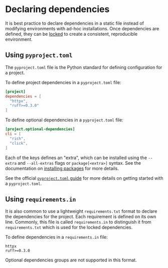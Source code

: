 # Declaring dependencies

It is best practice to declare dependencies in a static file instead of modifying environments with
ad-hoc installations. Once dependencies are defined, they can be [locked](./compile.md) to create a
consistent, reproducible environment.

## Using `pyproject.toml`

The `pyproject.toml` file is the Python standard for defining configuration for a project.

To define project dependencies in a `pyproject.toml` file:

```toml title="pyproject.toml"
[project]
dependencies = [
  "httpx",
  "ruff>=0.3.0"
]
```

To define optional dependencies in a `pyproject.toml` file:

```toml title="pyproject.toml"
[project.optional-dependencies]
cli = [
  "rich",
  "click",
]
```

Each of the keys defines an "extra", which can be installed using the `--extra` and `--all-extras`
flags or `package[<extra>]` syntax. See the documentation on [installing
packages](./packages.md#installing-packages-from-files) for more details.

See the official [`pyproject.toml`
guide](https://packaging.python.org/en/latest/guides/writing-pyproject-toml/) for more details on
getting started with a `pyproject.toml`.

## Using `requirements.in`

It is also common to use a lightweight `requirements.txt` format to declare the dependencies for the
project. Each requirement is defined on its own line. Commonly, this file is called
`requirements.in` to distinguish it from `requirements.txt` which is used for the locked
dependencies.

To define dependencies in a `requirements.in` file:

```text title="requirements.in"
httpx
ruff>=0.3.0
```

Optional dependencies groups are not supported in this format.
